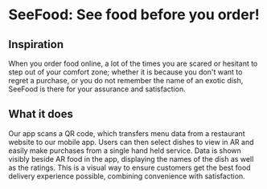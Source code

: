 # SeeFood: See food before you order!

## Inspiration
When you order food online, a lot of the times you are scared or hesitant to step out of your comfort zone; whether it is because you don't want to regret a purchase, or you do not remember the name of an exotic dish, SeeFood is there for your assurance and satisfaction.

## What it does
Our app scans a QR code, which transfers menu data from a restaurant website to our mobile app. Users can then select dishes to view in AR and easily make purchases from a single hand held service. Data is shown visibly beside AR food in the app, displaying the names of the dish as well as the ratings. This is a visual way to ensure customers get the best food delivery experience possible, combining convenience with satisfaction.

